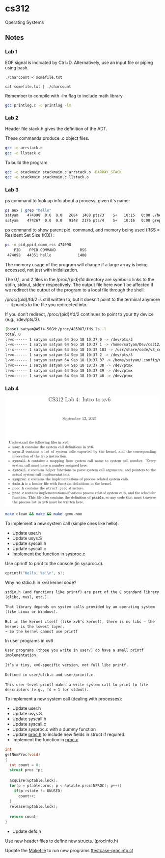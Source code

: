 # cs312

Operating Systems

## Notes

### Lab 1

EOF signal is indicated by Ctrl+D. Alternatively, use an input file or piping using bash.

```
./charcount < somefile.txt
```

```
cat somefile.txt | ./charcount
```

Remember to compile with -lm flag to include math library

```bash
gcc printlog.c -o printlog -lm
```

### Lab 2

Header file stack.h gives the definition of the ADT.

These commands produce .o object files.

```bash
gcc -c arrstack.c
gcc -c llstack.c
```

To build the program:

```bash
gcc -o stackmain stackmain.c arrstack.o -DARRAY_STACK
gcc -o stackmain stackmain.c llstack.o
```

### Lab 3

ps command to look up info about a process, given it's name:

```bash
ps aux | grep "hello"
satyam    474098  0.0  0.0   2684  1408 pts/3    S+   10:15   0:00 ./hello
satyam    474267  0.0  0.0   9148  2176 pts/4    S+   10:16   0:00 grep --color=auto hello
```

ps command to show parent pid, command, and memory being used (RSS = Resident Set Size (KB)) :

```bash
ps -o pid,ppid,comm,rss 474098
    PID    PPID COMMAND           RSS
 474098   44351 hello            1408
```

The memory usage of the program will change if a large array is being accessed, not just with initialization.

The 0,1, and 2 files in the /proc/{pid}/fd directory are symbolic links to the stdin, stdout, stderr respectively.
The output file here won't be affected if we redirect the output of the program to a local file through the shell.

/proc/{pid}/fd/2 is still written to, but it doesn’t point to the terminal anymore — it points to the file you redirected into.

If you don’t redirect, /proc/{pid}/fd/2 continues to point to your tty device (e.g., /dev/pts/3).

```bash
(base) satyam@A514-56GM:/proc/485987/fd$ ls -l
total 0
lrwx------ 1 satyam satyam 64 Sep 18 10:37 0 -> /dev/pts/3
l-wx------ 1 satyam satyam 64 Sep 18 10:37 1 -> /home/satyam/Dev/cs312/Lab3/code/error.log
lr-x------ 1 satyam satyam 64 Sep 18 10:37 103 -> /usr/share/code/v8_context_snapshot.bin
lrwx------ 1 satyam satyam 64 Sep 18 10:37 2 -> /dev/pts/3
l-wx------ 1 satyam satyam 64 Sep 18 10:37 37 -> /home/satyam/.config/Code/logs/20250917T134331/ptyhost.log
lrwx------ 1 satyam satyam 64 Sep 18 10:37 38 -> /dev/ptmx
lrwx------ 1 satyam satyam 64 Sep 18 10:37 39 -> /dev/ptmx
lrwx------ 1 satyam satyam 64 Sep 18 10:37 40 -> /dev/ptmx
```

### Lab 4

![alt text](Lab4/q1.png)

```bash
make clean && make && make qemu-nox
```

To implement a new system call (simple ones like hello):

- Update user.h
- Update usys.S
- Update syscall.h
- Update syscall.c
- Implement the function in sysproc.c

Use cprintf to print to the console (in sysproc.c).

```c
cprintf("Hello, %s!\n", s);
```

Why no stdio.h in xv6 kernel code?

    stdio.h (and functions like printf) are part of the C standard library (glibc, musl, etc.).

    That library depends on system calls provided by an operating system (like Linux or Windows).

    But in the kernel itself (like xv6’s kernel), there is no libc — the kernel is the lowest layer.
    → So the kernel cannot use printf

In user programs in xv6

    User programs (those you write in user/) do have a small printf implementation.

    It’s a tiny, xv6-specific version, not full libc printf.

    Defined in user/ulib.c and user/printf.c.

    This user-level printf makes a write system call to print to file descriptors (e.g., fd = 1 for stdout).

To implement a new system call (dealing with processes):

- Update user.h
- Update usys.S
- Update syscall.h
- Update syscall.c
- Update sysproc.c with a dummy function
- Update [proc.h](Lab4/xv6lab/xv6-public/proc.h) to include new fields in struct if required.
- Implement the function in [proc.c](Lab4/xv6lab/xv6-public/proc.c)

```c
int
getNumProc(void)
{
  int count = 0;
  struct proc *p;

  acquire(&ptable.lock);
  for(p = ptable.proc; p < &ptable.proc[NPROC]; p++){
    if(p->state != UNUSED)
      count++;
  }
  release(&ptable.lock);

  return count;
}
```

- Update defs.h

Use new header files to define new structs. ([procInfo.h](Lab4/xv6lab/xv6-public/procInfo.h))

Update the [Makefile](Lab4/xv6lab/xv6-public/Makefile) to run new programs ([testcase-procinfo.c](Lab4/xv6lab/xv6-public/testcase-procinfo.c))
